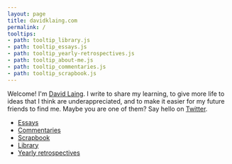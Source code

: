 ```yaml
---
layout: page
title: davidklaing.com
permalink: /
tooltips: 
- path: tooltip_library.js
- path: tooltip_essays.js
- path: tooltip_yearly-retrospectives.js
- path: tooltip_about-me.js
- path: tooltip_commentaries.js
- path: tooltip_scrapbook.js
---
```


Welcome! I'm <a id="about-me" class="internal-link" href="/about-me/">David Laing</a>. I write to share my learning, to give more life to ideas that I think are underappreciated, and to make it easier for my future friends to find me. Maybe you are one of them? Say hello on <a href="https://twitter.com/davidklaing">Twitter</a>.

* <a id="essays" class="internal-link" href="/essays/">Essays</a>
* <a id="commentaries" class="internal-link" href="/commentaries/">Commentaries</a>
* <a id="scrapbook" class="internal-link" href="/scrapbook/">Scrapbook</a>
* <a id="library" class="internal-link" href="/library/">Library</a>
* <a id="yearly-retrospectives" class="internal-link" href="/yearly-retrospectives/">Yearly retrospectives</a>